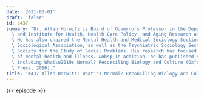 ```yaml
---
date: '2021-03-01'
draft: 'false'
id: e437
summary: "Dr. Allan Horwitz is Board of Governors Professor in the Department of Sociology\
  \ and Institute for Health, Health Care Policy, and Aging Research at Rutgers University.\
  \ He has also chaired the Mental Health and Medical Sociology Sections of the American\
  \ Sociological Association, as well as the Psychiatric Sociology Section of the\
  \ Society for the Study of Social Problems. His research has focused on the sociology\
  \ of mental health and illness. &nbsp;In addition, he has published several books\
  \ including What\u2019s Normal? Reconciling Biology and Culture (Oxford University\
  \ Press, 2016)."
title: '#437 Allan Horwitz: What''s Normal? Reconciling Biology and Culture'
---
```

{{< episode >}}

